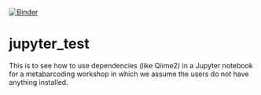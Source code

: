 [![Binder](https://mybinder.org/badge_logo.svg)](https://mybinder.org/v2/gh/elaine-shen/jupyter_test/HEAD?filepath=IBD-Tutorial-QIIME2-CLI.ipynb)

# jupyter_test

This is to see how to use dependencies (like Qiime2) in a Jupyter notebook for a metabarcoding workshop in which we assume the users do not have anything installed. 
